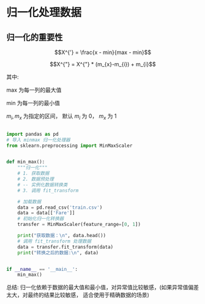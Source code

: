 # 归一化处理数据

## 归一化的重要性

$$X^{'} = \frac{x - min}{max - min}$$

$$X^{"} =  X^{"} * (m_{x}-m_{i}) + m_{i}$$

其中: 

max 为每一列的最大值

min 为每一列的最小值

$m_{i},m_{x}$ 为指定的区间， 默认 $m_{i}$ 为 0， $m_{x}$ 为 1

``` python

import pandas as pd
# 导入 minmax 归一化处理器
from sklearn.preprocessing import MinMaxScaler


def min_max():
    """归一化"""
    # 1. 获取数据
    # 2. 数据预处理
    # -- 实例化数据转换类
    # 3. 调用 fit_transform

    # 加载数据
    data = pd.read_csv('train.csv')
    data = data[['Fare']]
    # 初始化归一化转换器
    transfer = MinMaxScaler(feature_range=[0, 1])

    print("获取数据：\n", data.head())
    # 调用 fit_transform 处理数据
    data = transfer.fit_transform(data)
    print("转换之后的数据:\n", data)


if __name__ == '__main__':
    min_max()

```

总结: 归一化依赖于数据的最大值和最小值，对异常值比较敏感，(如果异常值偏差太大，对最终的结果比较敏感， 适合使用于精确数据的场景)
